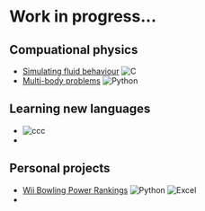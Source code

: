 # Work in progress...


## Compuational physics
- [Simulating fluid behaviour](https://github.com/cooperdylan19/fluid-solver)  ![C](https://img.shields.io/badge/c-%2300599C.svg?style=for-the-badge&logo=c&logoColor=white)
- [Multi-body problems](...)  ![Python](https://img.shields.io/badge/Python-3670A0?style=flat&logo=python&logoColor=ffdd54)

## Learning new languages
- ![ccc](SasLogo.png)
-

## Personal projects
- [Wii Bowling Power Rankings](...)  ![Python](https://img.shields.io/badge/Python-3670A0?style=flat&logo=python&logoColor=ffdd54) ![Excel](https://img.shields.io/badge/Microsoft_Excel-217346?style=for-the-badge&logo=microsoft-excel&logoColor=white)
-
